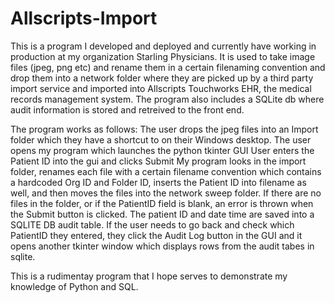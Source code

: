# Allscripts-Import
This is a program I developed and deployed and currently have working in production at my organization Starling Physicians. It is used to take image files (jpeg, png etc)
and rename them in a certain filenaming convention and drop them into a network folder where they are picked up by a third party import service and imported into Allscripts
Touchworks EHR, the medical records management system. The program also includes a SQLite db where audit information is stored and retreived to the front end.

The program works as follows:
The user drops the jpeg files into an Import folder which they have a shortcut to on their Windows desktop. 
The user opens my program which launches the python tkinter GUI
User enters the Patient ID into the gui and clicks Submit
My program looks in the import folder, renames each file with a certain filename convention which contains a hardcoded Org ID and Folder ID, inserts the Patient ID into filename
as well, and then moves the files into the network sweep folder.
If there are no files in the folder, or if the PatientID field is blank, an error is thrown when the Submit button is clicked.
The patient ID and date time are saved into a SQLITE DB audit table.
If the user needs to go back and check which PatientID they entered, they click the Audit Log button in the GUI and it opens another tkinter window which displays rows from the 
audit tabes in sqlite.

This is a rudimentay program that I hope serves to demonstrate my knowledge of Python and SQL.
